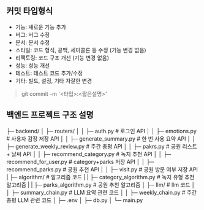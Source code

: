## 커밋 타입형식
- 기능: 새로운 기능 추가
- 버그: 버그 수정
- 문서: 문서 수정
- 스타일: 코드 형식, 공백, 세미콜론 등 수정 (기능 변경 없음)
- 리팩토링: 코드 구조 개선 (기능 변경 없음)
- 성능: 성능 개선
- 테스트: 테스트 코드 추가/수정
- 기타: 빌드, 설정, 기타 자잘한 변경

> git commit -m '<타입>:<짧은설명>'

## 백엔드 프로젝트 구조 설명

  ├─ backend/
  │   ├─ routers/
  │   │   ├─ auth.py # 로그인 API
  │   │   ├─ emotions.py # 사용자 감정 저장 API
  │   │   ├─ generate_summary.py # 한 번 사용 요약 API
  │   │   ├─ generate_weekly_review.py # 주간 총평 API
  │   │   ├─ pakrs.py # 공원 리스트 + 날씨 API
  │   │   ├─ recommend_category.py # 녹지 추천 API
  │   │   ├─ recommend_for_user.py # category+parks 저장 API
  │   │   ├─ recommend_parks.py # 공원 추천 API
  │   │   ├─ visit.py # 공원 방문 여부 저장 API
  |   ├─ algorithm/ # 알고리즘 코드
  |   |   ├─ category_algorithm.py # 녹지 유형 추천 알고리즘
  |   |   ├─ parks_algorithm.py # 공원 추천 알고리즘
  │   ├─ llm/ # llm 코드
  │   │   ├─ summary_chain.py # LLM 요약 관련 코드
  │   │   ├─ weekly_chain.py # 주간 총평 LLM 관련 코드
  │   ├─ .env
  │   ├─ db.py
  │   └─ main.py